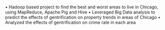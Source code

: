 •	Hadoop based project to find the best and worst areas to live in Chicago, using MapReduce, Apache Pig and Hive
•	Leveraged Big Data analysis to predict the effects of gentrification on property trends in areas of Chicago
•	Analyzed the effects of gentrification on crime rate in each area
